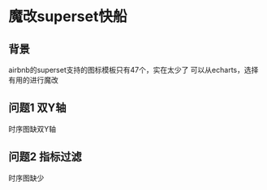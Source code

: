 # 魔改superset快船
## 背景
airbnb的superset支持的图标模板只有47个，实在太少了
可以从echarts，选择有用的进行魔改

## 问题1 双Y轴
时序图缺双Y轴

## 问题2 指标过滤
时序图缺少

